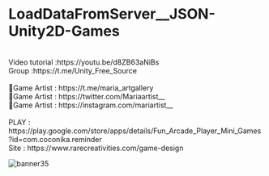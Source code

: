 # LoadDataFromServer__JSON-Unity2D-Games

<br />
Video tutorial :https://youtu.be/d8ZB63aNiBs<br />
Group :https://t.me/Unity_Free_Source<br /><br />
🎨Game Artist : https://t.me/maria_artgallery<br />
🎨Game Artist : https://twitter.com/Mariaartist__<br />
🎨Game Artist : https://instagram.com/mariartist__<br /><br />
PLAY : https://play.google.com/store/apps/details/Fun_Arcade_Player_Mini_Games?id=com.coconika.reminder<br />
Site : https://www.rarecreativities.com/game-design <br />

![banner35](https://user-images.githubusercontent.com/83016119/213996397-41f3a670-f220-44a3-8f06-01582a53f42e.png)
